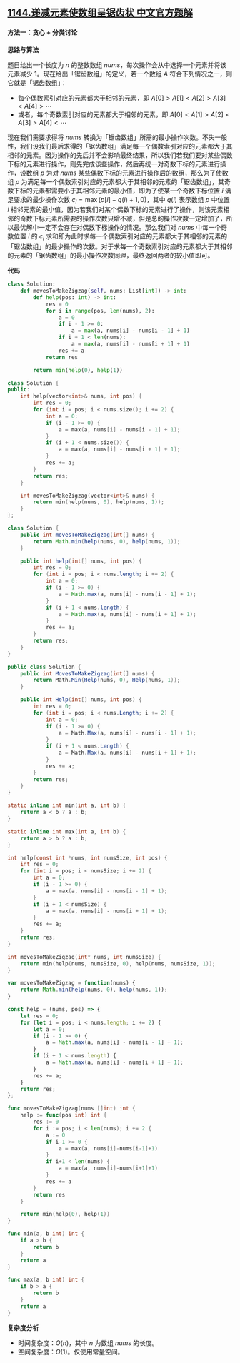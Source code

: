 ## [1144.递减元素使数组呈锯齿状 中文官方题解](https://leetcode.cn/problems/decrease-elements-to-make-array-zigzag/solutions/100000/di-jian-yuan-su-shi-shu-zu-cheng-ju-chi-o30ye)

#### 方法一：贪心 + 分类讨论

**思路与算法**

题目给出一个长度为 $n$ 的整数数组 $\textit{nums}$，每次操作会从中选择一个元素并将该元素减少 $1$。现在给出「锯齿数组」的定义，若一个数组 $A$ 符合下列情况之一，则它就是「锯齿数组」：

- 每个偶数索引对应的元素都大于相邻的元素，即 $A[0] > A[1] < A[2] > A[3] < A[4] > \cdots$
- 或者，每个奇数索引对应的元素都大于相邻的元素，即 $A[0] < A[1] > A[2] < A[3] > A[4] < \cdots$

现在我们需要求得将 $\textit{nums}$ 转换为「锯齿数组」所需的最小操作次数。不失一般性，我们设我们最后求得的「锯齿数组」满足每一个偶数索引对应的元素都大于其相邻的元素。因为操作的先后并不会影响最终结果，所以我们若我们要对某些偶数下标的元素进行操作，则先完成该些操作，然后再统一对奇数下标的元素进行操作，设数组 $p$ 为对 $\textit{nums}$ 某些偶数下标的元素进行操作后的数组，那么为了使数组 $p$ 为满足每一个偶数索引对应的元素都大于其相邻的元素的「锯齿数组」，其奇数下标的元素都需要小于其相邻元素的最小值，即为了使某一个奇数下标位置 $i$ 满足要求的最少操作次数 $c_i = \max(p[i] - q(i) + 1, 0)$，其中 $q(i)$ 表示数组 $p$ 中位置 $i$ 相邻元素的最小值，因为若我们对某个偶数下标的元素进行了操作，则该元素相邻的奇数下标元素所需要的操作次数只增不减，但是总的操作次数一定增加了，所以最优解中一定不会存在对偶数下标操作的情况。那么我们对 $\textit{nums}$ 中每一个奇数位置 $i$ 的 $c_i$ 求和即为此时求每一个偶数索引对应的元素都大于其相邻的元素的「锯齿数组」的最少操作的次数。对于求每一个奇数索引对应的元素都大于其相邻的元素的「锯齿数组」的最小操作次数同理，最终返回两者的较小值即可。

**代码**

```Python [sol1-Python3]
class Solution:
    def movesToMakeZigzag(self, nums: List[int]) -> int:
        def help(pos: int) -> int:
            res = 0
            for i in range(pos, len(nums), 2):
                a = 0
                if i - 1 >= 0:
                    a = max(a, nums[i] - nums[i - 1] + 1)
                if i + 1 < len(nums):
                    a = max(a, nums[i] - nums[i + 1] + 1)
                res += a
            return res

        return min(help(0), help(1))
```

```C++ [sol1-C++]
class Solution {
public:
    int help(vector<int>& nums, int pos) {
        int res = 0;
        for (int i = pos; i < nums.size(); i += 2) {
            int a = 0;
            if (i - 1 >= 0) {
                a = max(a, nums[i] - nums[i - 1] + 1);
            }
            if (i + 1 < nums.size()) {
                a = max(a, nums[i] - nums[i + 1] + 1);
            }
            res += a;
        }
        return res;
    }

    int movesToMakeZigzag(vector<int>& nums) {
        return min(help(nums, 0), help(nums, 1));
    }
};
```

```Java [sol1-Java]
class Solution {
    public int movesToMakeZigzag(int[] nums) {
        return Math.min(help(nums, 0), help(nums, 1));
    }

    public int help(int[] nums, int pos) {
        int res = 0;
        for (int i = pos; i < nums.length; i += 2) {
            int a = 0;
            if (i - 1 >= 0) {
                a = Math.max(a, nums[i] - nums[i - 1] + 1);
            }
            if (i + 1 < nums.length) {
                a = Math.max(a, nums[i] - nums[i + 1] + 1);
            }
            res += a;
        }
        return res;
    }
}
```

```C# [sol1-C#]
public class Solution {
    public int MovesToMakeZigzag(int[] nums) {
        return Math.Min(Help(nums, 0), Help(nums, 1));
    }

    public int Help(int[] nums, int pos) {
        int res = 0;
        for (int i = pos; i < nums.Length; i += 2) {
            int a = 0;
            if (i - 1 >= 0) {
                a = Math.Max(a, nums[i] - nums[i - 1] + 1);
            }
            if (i + 1 < nums.Length) {
                a = Math.Max(a, nums[i] - nums[i + 1] + 1);
            }
            res += a;
        }
        return res;
    }
}
```

```C [sol1-C]
static inline int min(int a, int b) {
    return a < b ? a : b;
}

static inline int max(int a, int b) {
    return a > b ? a : b;
}

int help(const int *nums, int numsSize, int pos) {
    int res = 0;
    for (int i = pos; i < numsSize; i += 2) {
        int a = 0;
        if (i - 1 >= 0) {
            a = max(a, nums[i] - nums[i - 1] + 1);
        }
        if (i + 1 < numsSize) {
            a = max(a, nums[i] - nums[i + 1] + 1);
        }
        res += a;
    }
    return res;
}

int movesToMakeZigzag(int* nums, int numsSize) {
    return min(help(nums, numsSize, 0), help(nums, numsSize, 1));
}
```

```JavaScript [sol1-JavaScript]
var movesToMakeZigzag = function(nums) {
    return Math.min(help(nums, 0), help(nums, 1));
}

const help = (nums, pos) => {
    let res = 0;
    for (let i = pos; i < nums.length; i += 2) {
        let a = 0;
        if (i - 1 >= 0) {
            a = Math.max(a, nums[i] - nums[i - 1] + 1);
        }
        if (i + 1 < nums.length) {
            a = Math.max(a, nums[i] - nums[i + 1] + 1);
        }
        res += a;
    }
    return res;
};
```

```go [sol1-Golang]
func movesToMakeZigzag(nums []int) int {
    help := func(pos int) int {
        res := 0
        for i := pos; i < len(nums); i += 2 {
            a := 0
            if i-1 >= 0 {
                a = max(a, nums[i]-nums[i-1]+1)
            }
            if i+1 < len(nums) {
                a = max(a, nums[i]-nums[i+1]+1)
            }
            res += a
        }
        return res
    }

    return min(help(0), help(1))
}

func min(a, b int) int {
    if a > b {
        return b
    }
    return a
}

func max(a, b int) int {
    if b > a {
        return b
    }
    return a
}
```

**复杂度分析**

- 时间复杂度：$O(n)$，其中 $n$ 为数组 $\textit{nums}$ 的长度。
- 空间复杂度：$O(1)$。仅使用常量空间。